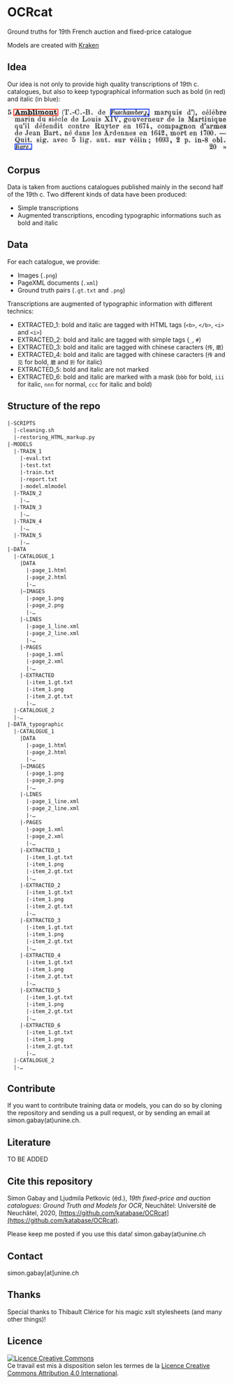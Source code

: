 # OCRcat

Ground truths for 19th French auction and fixed-price catalogue

Models are created with [Kraken](http://kraken.re)

## Idea

Our idea is not only to provide high quality transcriptions of 19th c. catalogues, but also to keep typographical information such as bold (in red) and italic (in blue):

![100% center](images/1885_12_RDA_N095-2_lot5.png)

## Corpus

Data is taken from auctions catalogues published mainly in the second half of the 19th c. Two different kinds of data have been produced:
* Simple transcriptions
* Augmented transcriptions, encoding typographic informations such as bold and italic

## Data

For each catalogue, we provide:
* Images (`.png`)
* PageXML documents (`.xml`)
* Ground truth pairs (`.gt.txt` and `.png`)

Transcriptions are augmented of typographic information with different technics:
* EXTRACTED_1: bold and italic are tagged with HTML tags (`<b>`, `</b>`, `<i>` and `<i>`)
* EXTRACTED_2: bold and italic are tagged with simple tags (`_`, `#`)
* EXTRACTED_3: bold and italic are tagged with chinese caracters (`传`, `磨`)
* EXTRACTED_4: bold and italic are tagged with chinese caracters (`传` and `见` for bold, `磨` and `折` for italic)
* EXTRACTED_5: bold and italic are not marked
* EXTRACTED_6: bold and italic are marked with a mask (`bbb` for bold, `iii` for italic, `nnn` for normal, `ccc` for italic and bold)


## Structure of the repo

```
|-SCRIPTS
  |-cleaning.sh
  |-restoring_HTML_markup.py
|-MODELS
  |-TRAIN_1
    |-eval.txt
    |-test.txt
    |-train.txt
    |-report.txt
    |-model.mlmodel
  |-TRAIN_2
    |-…
  |-TRAIN_3
    |-…
  |-TRAIN_4
    |-…
  |-TRAIN_5
    |-…
|-DATA
  |-CATALOGUE_1
    |DATA
      |-page_1.html
      |-page_2.html
      |-…
    |–IMAGES
      |-page_1.png
      |-page_2.png
      |-…
    |-LINES
      |-page_1_line.xml
      |-page_2_line.xml
      |-…
    |-PAGES
      |-page_1.xml
      |-page_2.xml
      |-…
    |-EXTRACTED
      |-item_1.gt.txt
      |-item_1.png
      |-item_2.gt.txt
      |-…
  |-CATALOGUE_2
  |-…
|-DATA_typographic
  |-CATALOGUE_1
    |DATA
      |-page_1.html
      |-page_2.html
      |-…
    |–IMAGES
      |-page_1.png
      |-page_2.png
      |-…
    |-LINES
      |-page_1_line.xml
      |-page_2_line.xml
      |-…
    |-PAGES
      |-page_1.xml
      |-page_2.xml
      |-…
    |-EXTRACTED_1
      |-item_1.gt.txt
      |-item_1.png
      |-item_2.gt.txt
      |-…
    |-EXTRACTED_2
      |-item_1.gt.txt
      |-item_1.png
      |-item_2.gt.txt
      |-…
    |-EXTRACTED_3
      |-item_1.gt.txt
      |-item_1.png
      |-item_2.gt.txt
      |-…
    |-EXTRACTED_4
      |-item_1.gt.txt
      |-item_1.png
      |-item_2.gt.txt
      |-…
    |-EXTRACTED_5
      |-item_1.gt.txt
      |-item_1.png
      |-item_2.gt.txt
      |-…
    |-EXTRACTED_6
      |-item_1.gt.txt
      |-item_1.png
      |-item_2.gt.txt
      |-…
  |-CATALOGUE_2
  |-…
```

## Contribute
If you want to contribute training data or models, you can do so by cloning the repository and sending us a pull request, or by sending an email at simon.gabay(at)unine.ch.

## Literature
TO BE ADDED

## Cite this repository
Simon Gabay and Ljudmila Petkovic (éd.), _19th fixed-price and auction catalogues: Ground Truth and Models for OCR_, Neuchâtel: Université de Neuchâtel, 2020, [https://github.com/katabase/OCRcat](https://github.com/katabase/OCRcat).

Please keep me posted if you use this data! simon.gabay(at)unine.ch

## Contact
simon.gabay[at]unine.ch

## Thanks
Special thanks to Thibault Clérice for his magic xslt stylesheets (and many other things)!

## Licence
<a rel="license" href="http://creativecommons.org/licenses/by/4.0/"><img alt="Licence Creative Commons" style="border-width:0" src="https://i.creativecommons.org/l/by/4.0/88x31.png" /></a><br />Ce travail est mis à disposition selon les termes de la <a rel="license" href="http://creativecommons.org/licenses/by/4.0/">Licence Creative Commons Attribution 4.0 International</a>.
